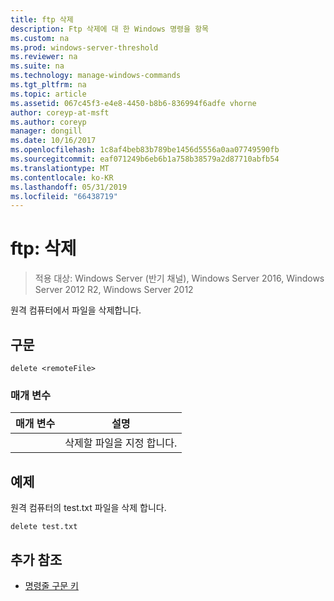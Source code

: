 ```yaml
---
title: ftp 삭제
description: Ftp 삭제에 대 한 Windows 명령을 항목
ms.custom: na
ms.prod: windows-server-threshold
ms.reviewer: na
ms.suite: na
ms.technology: manage-windows-commands
ms.tgt_pltfrm: na
ms.topic: article
ms.assetid: 067c45f3-e4e8-4450-b8b6-836994f6adfe vhorne
author: coreyp-at-msft
ms.author: coreyp
manager: dongill
ms.date: 10/16/2017
ms.openlocfilehash: 1c8af4beb83b789be1456d5556a0aa07749590fb
ms.sourcegitcommit: eaf071249b6eb6b1a758b38579a2d87710abfb54
ms.translationtype: MT
ms.contentlocale: ko-KR
ms.lasthandoff: 05/31/2019
ms.locfileid: "66438719"
---
```

# <a name="ftp-delete"></a>ftp: 삭제

>적용 대상: Windows Server (반기 채널), Windows Server 2016, Windows Server 2012 R2, Windows Server 2012

원격 컴퓨터에서 파일을 삭제합니다.   
## <a name="syntax"></a>구문  
```  
delete <remoteFile>  
```  
### <a name="parameters"></a>매개 변수  

|  매개 변수   |          설명          |
|--------------|-------------------------------|
| <remoteFile> | 삭제할 파일을 지정 합니다. |

## <a name="BKMK_Examples"></a>예제  
원격 컴퓨터의 test.txt 파일을 삭제 합니다.  
```  
delete test.txt  
```  
## <a name="additional-references"></a>추가 참조  
-   [명령줄 구문 키](command-line-syntax-key.md)  
